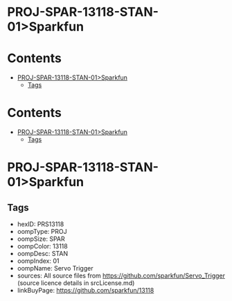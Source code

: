 
PROJ-SPAR-13118-STAN-01>Sparkfun
================================

Contents
========

* [PROJ-SPAR-13118-STAN-01>Sparkfun](#proj-spar-13118-stan-01sparkfun)
	* [Tags](#tags)

Contents
========

* [PROJ-SPAR-13118-STAN-01>Sparkfun](#proj-spar-13118-stan-01sparkfun)
	* [Tags](#tags)

# PROJ-SPAR-13118-STAN-01>Sparkfun

## Tags

- hexID: PRS13118
- oompType: PROJ
- oompSize: SPAR
- oompColor: 13118
- oompDesc: STAN
- oompIndex: 01
- oompName: Servo Trigger
- sources: All source files from https://github.com/sparkfun/Servo_Trigger (source licence details in srcLicense.md)
- linkBuyPage: https://github.com/sparkfun/13118
